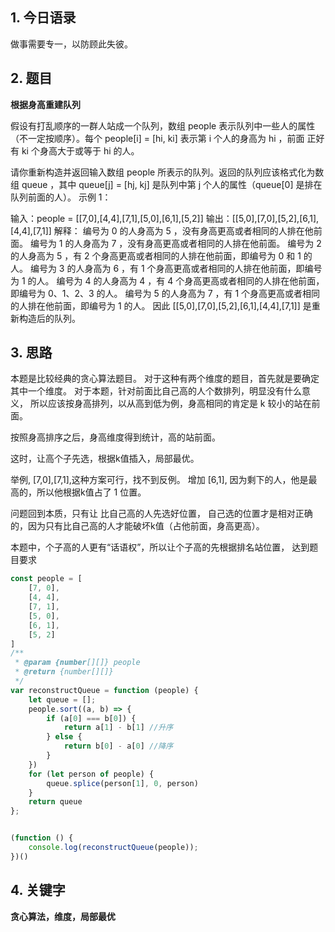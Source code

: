 ## 1. 今日语录
做事需要专一，以防顾此失彼。

## 2. 题目
**根据身高重建队列**

假设有打乱顺序的一群人站成一个队列，数组 people 表示队列中一些人的属性（不一定按顺序）。每个 people[i] = [hi, ki] 表示第 i 个人的身高为 hi ，前面 正好 有 ki 个身高大于或等于 hi 的人。

请你重新构造并返回输入数组 people 所表示的队列。返回的队列应该格式化为数组 queue ，其中 queue[j] = [hj, kj] 是队列中第 j 个人的属性（queue[0] 是排在队列前面的人）。
示例 1：

输入：people = [[7,0],[4,4],[7,1],[5,0],[6,1],[5,2]]
输出：[[5,0],[7,0],[5,2],[6,1],[4,4],[7,1]]
解释：
编号为 0 的人身高为 5 ，没有身高更高或者相同的人排在他前面。
编号为 1 的人身高为 7 ，没有身高更高或者相同的人排在他前面。
编号为 2 的人身高为 5 ，有 2 个身高更高或者相同的人排在他前面，即编号为 0 和 1 的人。
编号为 3 的人身高为 6 ，有 1 个身高更高或者相同的人排在他前面，即编号为 1 的人。
编号为 4 的人身高为 4 ，有 4 个身高更高或者相同的人排在他前面，即编号为 0、1、2、3 的人。
编号为 5 的人身高为 7 ，有 1 个身高更高或者相同的人排在他前面，即编号为 1 的人。
因此 [[5,0],[7,0],[5,2],[6,1],[4,4],[7,1]] 是重新构造后的队列。

## 3. 思路

本题是比较经典的贪心算法题目。
对于这种有两个维度的题目，首先就是要确定其中一个维度。
对于本题，针对前面比自己高的人个数排列，明显没有什么意义，
所以应该按身高排列，以从高到低为例，身高相同的肯定是 k 较小的站在前面。

按照身高排序之后，身高维度得到统计，高的站前面。

这时，让高个子先选，根据k值插入，局部最优。

举例, [7,0],[7,1],这种方案可行，找不到反例。
增加 [6,1], 因为剩下的人，他是最高的，所以他根据k值占了 1 位置。

问题回到本质，只有让 比自己高的人先选好位置，
自己选的位置才是相对正确的，因为只有比自己高的人才能破坏k值（占他前面，身高更高）。

本题中，个子高的人更有“话语权”，所以让个子高的先根据排名站位置，
达到题目要求

```js
const people = [
    [7, 0],
    [4, 4],
    [7, 1],
    [5, 0],
    [6, 1],
    [5, 2]
]
/**
 * @param {number[][]} people
 * @return {number[][]}
 */
var reconstructQueue = function (people) {
    let queue = [];
    people.sort((a, b) => {
        if (a[0] === b[0]) {
            return a[1] - b[1] //升序
        } else {
            return b[0] - a[0] //降序
        }
    })
    for (let person of people) {
        queue.splice(person[1], 0, person)
    }
    return queue
};


(function () {
    console.log(reconstructQueue(people));
})()
```

## 4. 关键字

**贪心算法，维度，局部最优**